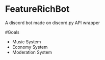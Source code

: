 # FeatureRichBot
A discord bot made on discord.py API wrapper

#Goals
- Music System
- Economy System
- Moderation System
